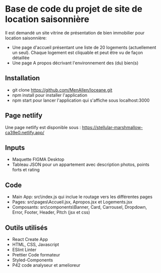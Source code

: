 # Base de code du projet de site de location saisonnière
Il est demandé un site vitrine de présentation de bien immobilier pour location saisonnière:
 - Une page d'accueil présentant une liste de 20 logements (actuellement un seul). Chaque logement est cliquable et peut être vu de façon détaillée
 - Une page A propos décrivant l'environnement des (du) bien(s)

## Installation
 - git clone https://github.com/MenAllen/loceane.git
 - npm install pour installer l'application
 - npm start pour lancer l'application qui s'affiche sous localhost:3000

## Page netlify
Une page netlify est disponible sous : https://stellular-marshmallow-ca39e0.netlify.app/

## Inputs
 - Maquette FIGMA Desktop
 - Tableau JSON pour un appartement avec description photos, points forts et rating

## Code
 - Main App: src\index.js qui inclue le routage vers les différentes pages
 - Pages: src\pages\Accueil.jsx, Apropos.jsx et Logements.jsx
 - Composants: src\components\Banner, Card, Carrousel, Dropdown, Error, Footer, Header, Pitch (jsx et css)

## Outils utilisés
 - React Create App
 - HTML, CSS, Javascript
 - ESlint Linter
 - Prettier Code formateur
 - Styled-Components
 - P42 code analyseur et amelioreur
